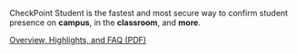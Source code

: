 CheckPoint Student is the fastest and most secure way to confirm student presence on **campus**, in the **classroom**, and **more**.


[Overview, Highlights, and FAQ (PDF)](https://drive.google.com/file/d/1W4SXFayC78WKPY9CF0oT03lavlL8HaqW/view?usp=sharing)